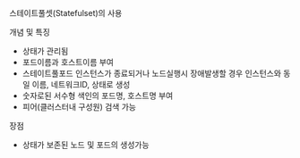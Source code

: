 

스테이트풀셋(Statefulset)의 사용

개념 및 특징
- 상태가 관리됨
- 포드이름과 호스트이름 부여
- 스테이트풀포드 인스턴스가 종료되거나 노드실행시 장애발생할 경우 인스턴스와 동일 이름, 네트워크ID,
  상태로 생성
- 숫자로된 서수형 색인의 포드명, 호스트명 부여
- 피어(클러스터내 구성원) 검색 가능

장점
- 상태가 보존된 노드 및 포드의 생성가능

